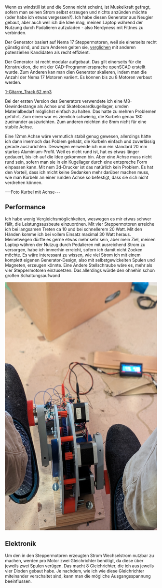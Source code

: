 Wenn es windstill ist und die Sonne nicht scheint, ist Muskelkraft gefragt, sofern man seinen Strom selbst erzeugen und nichts anzünden möchte (oder habe ich etwas vergessen?). Ich habe diesen Generator aus Neugier gebaut, aber auch weil ich die Idee mag, meinen Laptop während der Nutzung durch Padalieren aufzuladen - also Nerdyness mit Fittnes zu verbinden.

Der Generator basiert auf Nema 17 Steppermotoren, weil sie einerseits recht günstig sind, und zum Anderen gelten sie, [verglichen](https://youtu.be/cJ_vDA7xsGs?si=5OKRyAfqR_R4vbK4) mit anderen potenziellen Kandidaten als recht effizient.

Der Generator ist recht modular aufgebaut. Das gilt einerseits für die Konstruktion, die mit der CAD-Programmiersprache openSCAD erstellt wurde. Zum Anderen kan man dien Generator skalieren, indem man die Anzahl der Nema 17 Motoren variiert. Es können bis zu 8 Motoren verbaut werden.

[1-Gitarre_Track 62.mp3](../_resources/1-Gitarre_Track%2062.mp3)

Bei der ersten Version des Generators verwendete ich eine M8-Gewindestange als Achse und Skateboeardkugellager, umden Materialbedarf möglichst einfach zu halten. Das hatte zu mehren Problemen geführt. Zum einen war es ziemlich schwierig, die Kurbeln genau 180 zueinander auszurichten. Zum anderen reichten die 8mm nicht für eine stabile Achse.

Eine 12mm Achse wäre vermutlich stabil genug gewesen, allerdings hätte ich dann imernoch das Poblem gehabt, die Kurbeln einfach und zuverlässig gerade auszurichten. Deswegen verwende ich nun ein standard 20 mm starkes Aluminium-Profil. Weil es nicht rund ist, hat es etwas länger gedauert, bis ich auf die Idee gekommen bin. Aber eine Achse muss nicht rund sein, sofern man sie in ein Kugellager durch eine entspreche Form einpassen kann. Mit nem 3d-Drucker ist das natürlich kein Problem. Es hat den Vorteil, dass ich micht keine Gedanken mehr darüber machen muss, wie man Kurbeln an einer runden Achse so befestigt, dass sie sich nicht verdrehen können.

\---Foto Kurbel mit Achse---

## Performance

Ich habe wenig Vergleichsmöglichkeiten, weswegen es mir etwas schwer fällt, die Leistungsausbeute einzuordnen. Mit vier Steppermotoren erreiche ich bei langsamen Treten ca 10 und bei schnellerem 20 Watt. Mit den Händen komme ich bei vollem Einsatz maximal 30 Watt heraus. Meinetwegen dürfte es gerne etwas mehr sehr sein, aber mein Ziel, meinen Laptop währen der Nutzug durch Pedalieren mit ausreichend Strom zu versorgen, habe ich immerhin erreicht, sofern ich damit nicht Zocken möchte. Es wäre interessant zu wissen, wie viel Strom ich mit einem komplett eigenen Generator-Design, also mit selbstgewickelten Spulen und Magneten, erzeugen könnte. Eine Andere Stellschraube wäre es, mehr als vier Steppermotoren einzusetzen. Das allerdings würde den ohnehin schon großen Schaltungsaufwand

<img src="../_resources/PXL_20240428_153655113.PORTRAIT.jpg" alt="PXL_20240428_153655113.PORTRAIT.jpg" width="617" height="819">

## Elektronik

Um den in den Steppermotoren erzeugten Strom Wechselstrom nutzbar zu machen, werden pro Motor zwei Gleichrichter benötigt, da diese über jeweils zwei Spulen verügen. Das macht 8 Gleichrichter, die ich aus jeweils vier Dioden gebaut habe. Je nachdem, wie ich wie diese Gleichrichter miteinander verschaltet sind, kann man die mögliche Ausgangsspannung beeinflussen.
